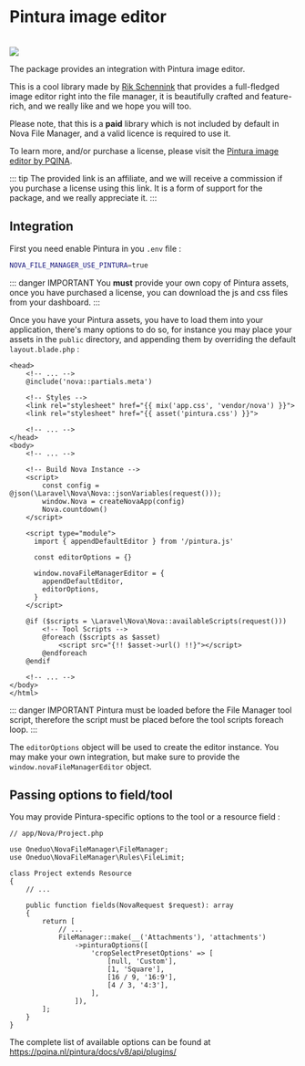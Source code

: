 # Pintura image editor

<br>
<img src="./images/pintura.png"/>
<br>

The package provides an integration with Pintura image editor.

This is a cool library made by [Rik Schennink](https://github.com/rikschennink) that provides a full-fledged image
editor right into the file manager, it is beautifully crafted and feature-rich, and we really like and we hope you will
too.

Please note, that this is a **paid** library which is not included by default in Nova File Manager, and a valid licence is
required to use it.

To learn more, and/or purchase a license, please visit
the [Pintura image editor by PQINA](https://pqina.nl/pintura/?affiliate_id=775099219).

::: tip
The provided link is an affiliate, and we will receive a commission if you purchase a license using this link. It is a
form of support for the package, and we really appreciate it.
:::


## Integration

First you need enable Pintura in you `.env` file :

```sh
NOVA_FILE_MANAGER_USE_PINTURA=true
```

::: danger IMPORTANT
You **must** provide your own copy of Pintura assets, once you have purchased a license, you can download the js and css files from your dashboard.
:::

Once you have your Pintura assets, you have to load them into your application, there's many options to do so, for instance you may place your assets in the `public` directory, and appending them by overriding the default `layout.blade.php` :

```php{7,21-30}
<head>
    <!-- ... -->
    @include('nova::partials.meta')

    <!-- Styles -->
    <link rel="stylesheet" href="{{ mix('app.css', 'vendor/nova') }}">
    <link rel="stylesheet" href="{{ asset('pintura.css') }}">
    
    <!-- ... -->
</head>
<body>
    <!-- ... -->

    <!-- Build Nova Instance -->
    <script>
        const config = @json(\Laravel\Nova\Nova::jsonVariables(request()));
        window.Nova = createNovaApp(config)
        Nova.countdown()
    </script>
    
    <script type="module">
      import { appendDefaultEditor } from '/pintura.js'
    
      const editorOptions = {}
    
      window.novaFileManagerEditor = {
        appendDefaultEditor,
        editorOptions,
      }
    </script>

    @if ($scripts = \Laravel\Nova\Nova::availableScripts(request()))
        <!-- Tool Scripts -->
        @foreach ($scripts as $asset)
            <script src="{!! $asset->url() !!}"></script>
        @endforeach
    @endif
    
    <!-- ... -->
</body>
</html>
```

::: danger IMPORTANT
Pintura must be loaded before the File Manager tool script, therefore the script must be placed before the tool scripts foreach loop.
:::

The `editorOptions` object will be used to create the editor instance. You may make your own integration, but make sure
to provide the `window.novaFileManagerEditor` object.

## Passing options to field/tool

You may provide Pintura-specific options to the tool or a resource field :

```php{15-22}
// app/Nova/Project.php

use Oneduo\NovaFileManager\FileManager;
use Oneduo\NovaFileManager\Rules\FileLimit;

class Project extends Resource
{
    // ...

    public function fields(NovaRequest $request): array
    {
        return [
            // ...
            FileManager::make(__('Attachments'), 'attachments')
                ->pinturaOptions([
                    'cropSelectPresetOptions' => [
                        [null, 'Custom'],
                        [1, 'Square'],
                        [16 / 9, '16:9'],
                        [4 / 3, '4:3'],
                    ],                
                ]),
        ];
    }
}

```

The complete list of available options can be found at https://pqina.nl/pintura/docs/v8/api/plugins/
